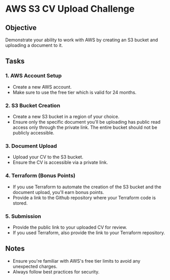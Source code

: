 # AWS S3 CV Upload Challenge

## Objective
Demonstrate your ability to work with AWS by creating an S3 bucket and uploading a document to it.

## Tasks

### 1. AWS Account Setup
- Create a new AWS account.
- Make sure to use the free tier which is valid for 24 months.

### 2. S3 Bucket Creation
- Create a new S3 bucket in a region of your choice.
- Ensure only the specific document you'll be uploading has public read access only through the private link. The entire bucket should not be publicly accessible.

### 3. Document Upload
- Upload your CV to the S3 bucket.
- Ensure the CV is accessible via a private link.

### 4. Terraform (Bonus Points)
- If you use Terraform to automate the creation of the S3 bucket and the document upload, you'll earn bonus points.
- Provide a link to the Github repository where your Terraform code is stored.

### 5. Submission
- Provide the public link to your uploaded CV for review. 
- If you used Terraform, also provide the link to your Terraform repository.

## Notes
- Ensure you're familiar with AWS's free tier limits to avoid any unexpected charges.
- Always follow best practices for security.
